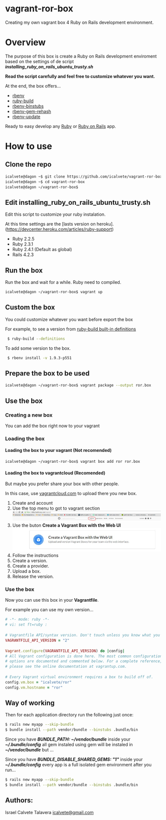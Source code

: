 # vagrant-ror-box

Creating my own vagrant box 4 Ruby on Rails development environment.

# Overview

The purpose of this box is create a Ruby on Rails development enviroment based on the settings of de script **_installing_ruby_on_rails_ubuntu_trusty.sh_**

**Read the script carefully and feel free to customize whatever you want.**

At the end, the box offers...

* [rbenv](https://github.com/sstephenson/rbenv)
* [ruby-build](https://github.com/sstephenson/ruby-build)
* [rbenv-binstubs](https://github.com/ianheggie/rbenv-binstubs)
* [rbenv-gem-rehash](https://github.com/sstephenson/rbenv-gem-rehash)
* [rbenv-update](https://github.com/rkh/rbenv-update)

Ready to easy develop any [Ruby](http://ruby-doc.org/) or [Ruby on Rails](http://rubyonrails.org/) app.

# How to use

## Clone the repo

```bash
icalvete@dagon ~$ git clone https://github.com/icalvete/vagrant-ror-box.git
icalvete@dagon ~$ cd vagrant-ror-box
icalvete@dagon ~/vagrant-ror-box$
```

## Edit installing_ruby_on_rails_ubuntu_trusty.sh

Edit this script to customize your ruby instalation.

At this time settings are the [lasts version on heroku].(https://devcenter.heroku.com/articles/ruby-support)

* Ruby 2.2.5
* Ruby 2.3.1
* Ruby 2.4.1 (Default as global)
* Rails 4.2.3

## Run the box

Run the box and wait for a while. Ruby need to compiled.

```bash
icalvete@dagon ~/vagrant-ror-box$ vagrant up
```

## Custom the box

You could customize whatever you want before export the box

For example, to see a version from [ruby-build built-in definitions](https://github.com/rbenv/ruby-build/tree/master/share/ruby-build)

```bash
 $ ruby-build --definitions
```

To add some version to the box.

```bash
 $ rbenv install -v 1.9.3-p551
```

## Prepare the box to be used

```bash
icalvete@dagon ~/vagrant-ror-box$ vagrant package --output ror.box
```

## Use the box

### Creating a new box

You can add the box right now to your vagrant 

### Loading the box

#### Loading the box to your vagrant (Not recomended)

```bash
icalvete@dagon ~/vagrant-ror-box$ vagrant box add ror ror.box
```

#### Loading the box to vagrantcloud (Recomended)

But maybe you prefer share your box with other people.

In this case, use [vagrantcloud.com](http://vagrantcloud.com) to upload there you new box.

1. Create and account
2. Use the top menu to got to vagrant section
![alt tag](https://raw.githubusercontent.com/icalvete/vagrant-ror-box/master/doc/topmenu.jpg)
3. Use the buton **Create a Vagrant Box with the Web UI**
![alt tag](https://raw.githubusercontent.com/icalvete/vagrant-ror-box/master/doc/createbox.jpg)
4. Follow the instructions
  1. Create a version.
  2. Create a provider.
  3. Upload a box.
  4. Release the version.

### Use the box

Now you can use this box in your **Vagrantfile**.

For example you can use my own version...

```ruby
# -*- mode: ruby -*-
# vi: set ft=ruby :

# Vagrantfile API/syntax version. Don't touch unless you know what you're doing!
VAGRANTFILE_API_VERSION = "2"

Vagrant.configure(VAGRANTFILE_API_VERSION) do |config|
# All Vagrant configuration is done here. The most common configuration
# options are documented and commented below. For a complete reference,
# please see the online documentation at vagrantup.com.

# Every Vagrant virtual environment requires a box to build off of.
config.vm.box = "icalvete/ror"
config.vm.hostname = "ror"
```

## Way of working

Then for each application directory run the following just once:

```bash
$ rails new myapp --skip-bundle
$ bundle install --path vendor/bundle --binstubs .bundle/bin
```

Since you have **_BUNDLE_PATH: ~/vendor/bundle_** inside your **_~/.bundle/config_** all gem instaled using gem will be instaled in **_~/vendor/bundle_** but ...

Since you have **_BUNDLE_DISABLE_SHARED_GEMS: "1"_** inside your **_~/.bundle/config_** every app is a full isolated gem environment after you run...

```bash
$ rails new myapp --skip-bundle
$ bundle install --path vendor/bundle --binstubs .bundle/bin
```

## Authors:

Israel Calvete Talavera <icalvete@gmail.com>
